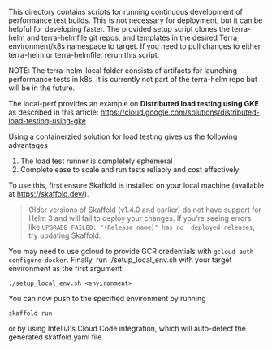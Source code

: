 This directory contains scripts for running continuous development of performance test builds.
This is not necessary for deployment, but it can be helpful for developing faster.
The provided setup script clones the terra-helm and terra-helmfile git repos,
and templates in the desired Terra environment/k8s namespace to target.
If you need to pull changes to either terra-helm or terra-helmfile, rerun this script.

NOTE: The terra-helm-local folder consists of artifacts for launching performance tests in k8s.
It is currently not part of the terra-helm repo but will be in the future.

The local-perf provides an example on **Distributed load testing using GKE** as described in this article:
https://cloud.google.com/solutions/distributed-load-testing-using-gke

Using a containerzied solution for load testing gives us the following advantages
1) The load test runner is completely ephemeral
2) Complete ease to scale and run tests reliably and cost effectively

To use this, first ensure Skaffold is installed on your local machine 
(available at https://skaffold.dev/). 

> Older versions of Skaffold (v1.4.0 and earlier) do not have support for Helm 3 and will fail to deploy your 
changes. If you're seeing errors like `UPGRADE FAILED: "(Release name)" has no 
deployed releases`, try updating Skaffold.

You may need to use gcloud to provide GCR
 credentials with `gcloud auth configure-docker`. Finally, run ./setup_local_env.sh with
  your target environment as the first argument:

```
./setup_local_env.sh <environment>
```

You can now push to the specified environment by running

```
skaffold run
```

or by using IntelliJ's Cloud Code integration, which will auto-detect the 
generated skaffold.yaml file.

